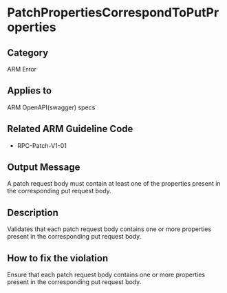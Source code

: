 # PatchPropertiesCorrespondToPutProperties

## Category

ARM Error

## Applies to

ARM OpenAPI(swagger) specs

## Related ARM Guideline Code

- RPC-Patch-V1-01

## Output Message

A patch request body must contain at least one of the properties present in the corresponding put request body.

## Description

Validates that each patch request body contains one or more properties present in the corresponding put request body.

## How to fix the violation

Ensure that each patch request body contains one or more properties present in the corresponding put request body.
